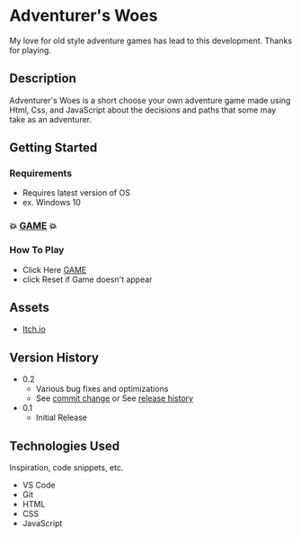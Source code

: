 # Adventurer's Woes

<!-- Image  -->

My love for old style adventure games has lead to this development. Thanks for playing.

## Description

Adventurer's Woes is a short choose your own adventure game made using Html, Css, and JavaScript about the decisions and paths that some may take as an adventurer.

## Getting Started

### Requirements

* Requires latest version of OS
* ex. Windows 10

### 💥 [GAME](https://dawson-myers-unitonegame.netlify.app/) 💥

### How To Play

* Click Here [GAME](https://adventurers-woes.netlify.app/)
* click Reset if Game doesn't appear

## Assets

* [Itch.io](https://itch.io/game-assets/free)

## Version History

* 0.2
    * Various bug fixes and optimizations
    * See [commit change]() or See [release history]()
* 0.1
    * Initial Release

## Technologies Used

Inspiration, code snippets, etc.

* VS Code
* Git
* HTML
* CSS
* JavaScript